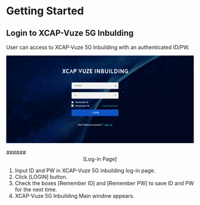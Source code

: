# Getting Started

## Login to XCAP-Vuze 5G Inbulding
User can access to XCAP-Vuze 5G Inbuilding with an authenticated ID/PW.





<p align="center">
  <img src="https://github.com/Innowireless-SE/5G_Vuze_Inbuilding_User_Manual/blob/master/docs/images/GetStarted/1-3.png?raw=true">
</p>
######<center>[Log-in Page]</center>  



1.	Input ID and PW in XCAP-Vuze 5G inbuilding log-in page.<br>
2.	Click [LOGIN] button.<br>
3.	Check the boxes [Remember ID] and [Remember PW] to save ID and PW for the next time.<br>
4.	XCAP-Vuze 5G Inbuilding Main window appears.<br>

